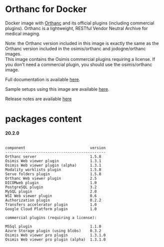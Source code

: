 # Orthanc for Docker
Docker image with [Orthanc](https://www.orthanc-server.com/) and its official plugins (including commercial plugins). Orthanc is a lightweight, RESTful Vendor Neutral Archive for medical imaging.

Note: the Orthanc version included in this image is exactly the same as the Orthanc version included in the osimis/orthanc and jodogne/orthanc images.  
This image contains the Osimis commercial plugins requiring a license.  If you don't need a commercial plugin, you should use the osimis/orthanc image.

Full documentation is available [here](https://osimis.atlassian.net/wiki/spaces/OKB/pages/26738689/How+to+use+osimis+orthanc+Docker+images).

Sample setups using this image are available [here](https://bitbucket.org/osimis/orthanc-setup-samples/).

Release notes are available [here](https://bitbucket.org/osimis/orthanc-builder/src/master/release-notes-docker-images.txt)


# packages content

#### 20.2.0
```

component                             version
---------------------------------------------
Orthanc server                        1.5.8
Osimis Web viewer plugin              1.3.1
Osimis Web viewer plugin (alpha)      1.3.1
Modality worklists plugin             1.5.8
Serve folders plugin                  1.5.8
Orthanc Web viewer plugin             2.5
DICOMweb plugin                       1.0
PostgreSQL plugin                     3.2
MySQL plugin                          2.0
WSI Web viewer plugin                 0.6
Authorization plugin                  0.2.2
Transfers accelerator plugin          1.0
Google Cloud Platform plugin          1.0

commercial plugins (requiring a license):

MSSql plugin                          1.1.0
Azure Storage plugin (using blobs)    0.3.2
Osimis Web viewer pro plugin          1.3.1.0
Osimis Web viewer pro plugin (alpha)  1.3.1.0
```
